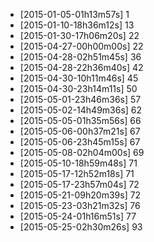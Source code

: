 + [2015-01-05-01h13m57s] 1
+ [2015-01-10-18h36m12s] 13
+ [2015-01-30-17h06m20s] 22
+ [2015-04-27-00h00m00s] 22
+ [2015-04-28-02h51m45s] 36
+ [2015-04-28-22h36m40s] 42
+ [2015-04-30-10h11m46s] 45
+ [2015-04-30-23h14m11s] 50
+ [2015-05-01-23h46m36s] 57
+ [2015-05-02-14h49m36s] 62
+ [2015-05-05-01h35m56s] 66
+ [2015-05-06-00h37m21s] 67
+ [2015-05-06-23h45m15s] 67
+ [2015-05-08-02h04m00s] 69
+ [2015-05-10-18h59m48s] 71
+ [2015-05-17-12h52m18s] 71
+ [2015-05-17-23h57m04s] 72
+ [2015-05-21-09h20m39s] 72
+ [2015-05-23-03h21m32s] 76
+ [2015-05-24-01h16m51s] 77
+ [2015-05-25-02h30m26s] 93
